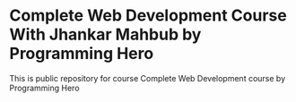 # Complete Web Development Course With Jhankar Mahbub by Programming Hero
This is public repository for course Complete Web Development course by Programming Hero 

